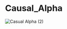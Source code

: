 # Causal_Alpha
![Casual Alpha (2)](https://github.com/user-attachments/assets/af077a26-8b44-4364-80f3-865c02d4149e)
